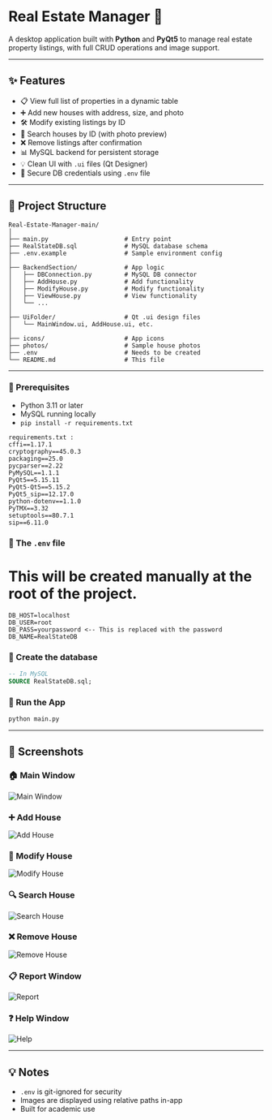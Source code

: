 # Real Estate Manager 🏡

A desktop application built with **Python** and **PyQt5** to manage real estate property listings, with full CRUD operations and image support.

---

## ✨ Features

- 📋 View full list of properties in a dynamic table
- ➕ Add new houses with address, size, and photo
- 🛠 Modify existing listings by ID
- 🔎 Search houses by ID (with photo preview)
- ❌ Remove listings after confirmation
- 📊 MySQL backend for persistent storage
- 💡 Clean UI with `.ui` files (Qt Designer)
- 🔐 Secure DB credentials using `.env` file

---

## 📁 Project Structure

```
Real-Estate-Manager-main/
│
├── main.py                     # Entry point
├── RealStateDB.sql             # MySQL database schema
├── .env.example                # Sample environment config
│
├── BackendSection/             # App logic
│   ├── DBConnection.py         # MySQL DB connector
│   ├── AddHouse.py             # Add functionality
│   ├── ModifyHouse.py          # Modify functionality
│   ├── ViewHouse.py            # View functionality
│   └── ...
│
├── UiFolder/                   # Qt .ui design files
│   └── MainWindow.ui, AddHouse.ui, etc.
│
├── icons/                      # App icons
├── photos/                     # Sample house photos
├── .env                        # Needs to be created
└── README.md                   # This file
```

---

### 🔧 Prerequisites

- Python 3.11 or later
- MySQL running locally
- `pip install -r requirements.txt`

```
requirements.txt :
cffi==1.17.1
cryptography==45.0.3
packaging==25.0
pycparser==2.22
PyMySQL==1.1.1
PyQt5==5.15.11
PyQt5-Qt5==5.15.2
PyQt5_sip==12.17.0
python-dotenv==1.1.0
PyTMX==3.32
setuptools==80.7.1
sip==6.11.0
```

### 🔑 The `.env` file
# This will be created manually at the root of the project.
```env
DB_HOST=localhost
DB_USER=root
DB_PASS=yourpassword <-- This is replaced with the password 
DB_NAME=RealStateDB
```

### 💽 Create the database

```sql
-- In MySQL
SOURCE RealStateDB.sql;
```

### 🚀 Run the App

```bash
python main.py
```

---

## 📸 Screenshots

### 🏠 Main Window
![Main Window](screenshots/mainwindow.png)

### ➕ Add House
![Add House](screenshots/addhouse.png)

### 📝 Modify House
![Modify House](screenshots/modifyhouse.png)

### 🔍 Search House
![Search House](screenshots/searchhouse.png)

### ❌ Remove House
![Remove House](screenshots/removehouse.png)

### 📋 Report Window
![Report](screenshots/report.png)

### ❓ Help Window
![Help](screenshots/Help.png)

---

## 💡 Notes

- `.env` is git-ignored for security
- Images are displayed using relative paths in-app
- Built for academic use
